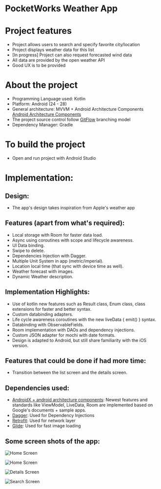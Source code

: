# PocketWorks Weather App

# **Project features**

- Project allows users to search and specify favorite city/location
- Project displays weather data for this list
- [In progress] Project can also request forecasted wind data
- All data are provided by the open weather API
- Good UX is to be provided

# **About the project**

- Programming Language used: Kotlin
- Platform: Android (24 - 28)
- General architecture: MVVM + Android Architecture Components [Android Architecture Components](https://developer.android.com/topic/libraries/architecture)
- The project source control follow [GitFlow](https://datasift.github.io/gitflow/IntroducingGitFlow.html) branching model
- Dependency Manager: Gradle

# **To build the project**

- Open and run project with Android Studio

# Implementation:

## Design:

- The app's design takes inspiration from Apple's weather app

## Features (apart from what's required):

- Local storage with Room for faster data load.
- Async using coroutines with scope and lifecycle awareness.
- UI Data binding.
- Swipe to delete.
- Dependencies Injection with Dagger.
- Multiple Unit System in app (metric/imperial).
- Location local time (that sync with device time as well).
- Weather forecast with images.
- Dynamic Weather description.

## Implementation Highlights:

- Use of kotlin new features such as Result class, Enum class, class extensions for faster and better syntax.
- Custom databinding adapters.
- Life cycle awareness coroutines with the new liveData { emit() } syntax.
- Databinding with ObservableFields.
- Room implementation with DAOs and dependency injections.
- Custom JSON adapter for mochi with date formats.
- Design is adapted to Android, but still share familiarity with the iOS version.

## Features that could be done if had more time:

- Transition between the list screen and the details screen.

## Dependencies used:

- [AndroidX + android architecture components](https://developer.android.com/topic/libraries/architecture): Newest features and standards like ViewModel, LiveData, Room are implemented based on Google's documents + sample apps.
- [Dagger](https://github.com/google/dagger): Used for Dependency Injections
- [Retrofit](https://square.github.io/retrofit/): Used for network layer
- [Glide](https://github.com/bumptech/glide): Used for fast image loading

## Some screen shots of the app:

![Home Screen](/screenshots/home.png?raw=true 'Home Screen')

![Home Screen](/screenshots/home2.png?raw=true 'Swipe to remove city')

![Details Screen](/screenshots/details.png?raw=true 'Details Screen')

![Search Screen](/screenshots/search.png?raw=true 'Search Screen')
